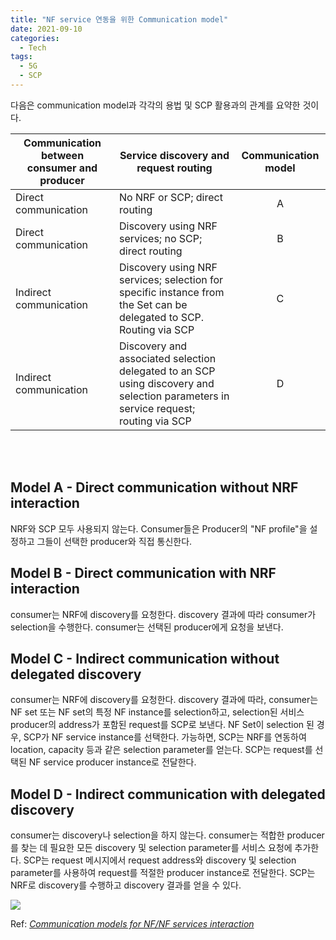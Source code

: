 ```yaml
---
title: "NF service 연동을 위한 Communication model"
date: 2021-09-10
categories:
  - Tech
tags:
  - 5G
  - SCP
---
```


다음은 communication model과 각각의 용법 및 SCP 활용과의 관계를 요약한 것이다.

|Communication between consumer and producer|Service discovery and request routing|Communication model|
|---|---|:---:|
|Direct communication|No NRF or SCP; direct routing|A|
|Direct communication|Discovery using NRF services; no SCP; direct routing|B|
|Indirect communication|Discovery using NRF services; selection for specific instance from the Set can be delegated to SCP. Routing via SCP|C|
|Indirect communication|Discovery and associated selection delegated to an SCP using discovery and selection parameters in service request; routing via SCP|D|

<br><br>

## Model A - Direct communication without NRF interaction
NRF와 SCP 모두 사용되지 않는다.
Consumer들은 Producer의 "NF profile"을 설정하고 그들이 선택한 producer와 직접 통신한다.

## Model B - Direct communication with NRF interaction
consumer는 NRF에 discovery를 요청한다. discovery 결과에 따라
consumer가 selection을 수행한다. consumer는 선택된 producer에게 요청을 보낸다.

## Model C - Indirect communication without delegated discovery
consumer는 NRF에 discovery를 요청한다.
discovery 결과에 따라, consumer는 NF set 또는 NF set의 특정 NF instance를 selection하고, selection된 서비스 producer의 address가 포함된 request를 SCP로 보낸다.
NF Set이 selection 된 경우, SCP가 NF service instance를 선택한다. 가능하면, SCP는 NRF를 연동하여 location, capacity 등과 같은 selection parameter를 얻는다.
SCP는 request를 선택된 NF service producer instance로 전달한다.

## Model D - Indirect communication with delegated discovery
consumer는 discovery나 selection을 하지 않는다.
consumer는 적합한 producer를 찾는 데 필요한 모든 discovery 및 selection parameter를 서비스 요청에 추가한다.
SCP는 request 메시지에서 request address와 discovery 및 selection parameter를 사용하여 request를 적절한 producer instance로 전달한다.
SCP는 NRF로 discovery를 수행하고 discovery 결과를 얻을 수 있다.

[![](https://www.tech-invite.com/3m23/img/tinv-23-501-E.1-1.gif)](https://www.tech-invite.com/3m23/img/tinv-23-501-E.1-1.gif)

Ref: [_Communication models for NF/NF services interaction_](https://www.tech-invite.com/3m23/toc/tinv-3gpp-23-501_zzi.html#e-ax-E)